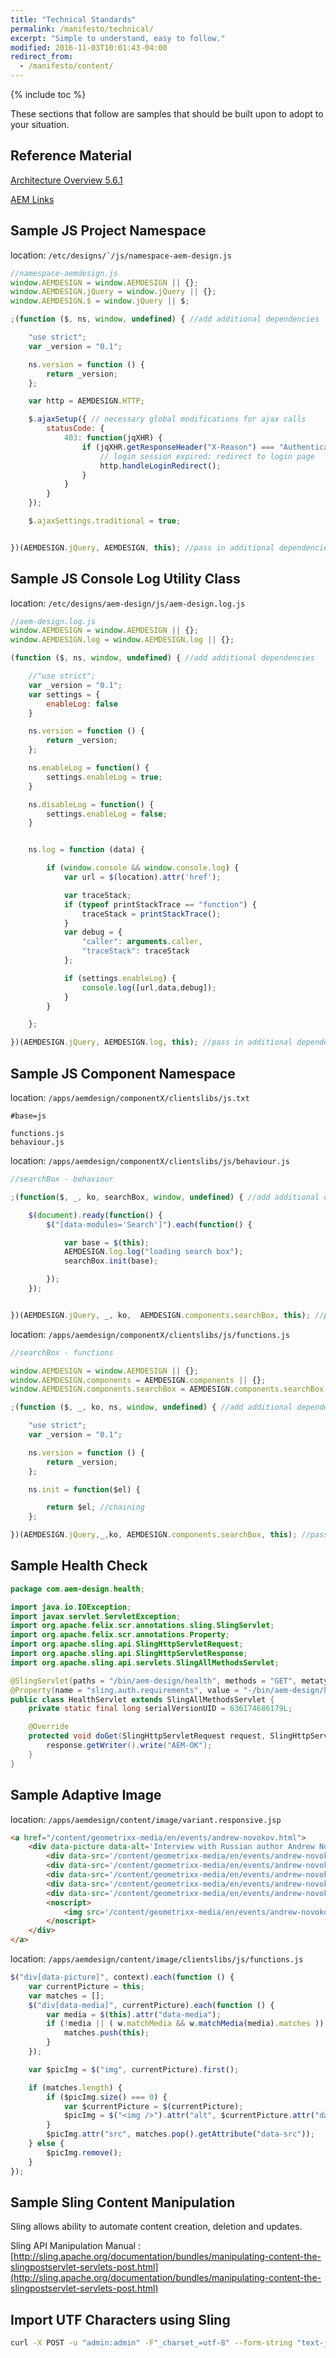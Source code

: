 ```yaml
---
title: "Technical Standards"
permalink: /manifesto/technical/
excerpt: "Simple to understand, easy to follow."
modified: 2016-11-03T10:01:43-04:00
redirect_from:
  - /manifesto/content/
---
```


{% include toc %}

These sections that follow are samples that should be built upon to adopt to your situation.

## Reference Material

[Architecture Overview 5.6.1](https://docs.adobe.com/docs/en/cq/5-6-1/exploring/architecture-overview.html)

[AEM Links](https://github.com/paulrohrbeck/aem-links)

## Sample JS Project Namespace

location: ```/etc/designs/`/js/namespace-aem-design.js```

```javascript
//namespace-aemdesign.js
window.AEMDESIGN = window.AEMDESIGN || {};
window.AEMDESIGN.jQuery = window.jQuery || {};
window.AEMDESIGN.$ = window.jQuery || $;

;(function ($, ns, window, undefined) { //add additional dependencies

    "use strict";
    var _version = "0.1";

    ns.version = function () {
        return _version;
    };

    var http = AEMDESIGN.HTTP;

    $.ajaxSetup({ // necessary global modifications for ajax calls
        statusCode: {
            403: function(jqXHR) {
                if (jqXHR.getResponseHeader("X-Reason") === "Authentication Failed") {
                    // login session expired: redirect to login page
                    http.handleLoginRedirect();
                }
            }
        }
    });

    $.ajaxSettings.traditional = true;


})(AEMDESIGN.jQuery, AEMDESIGN, this); //pass in additional dependencies
```

## Sample JS Console Log Utility Class

location: ```/etc/designs/aem-design/js/aem-design.log.js```

```javascript
//aem-design.log.js
window.AEMDESIGN = window.AEMDESIGN || {};
window.AEMDESIGN.log = window.AEMDESIGN.log || {};

(function ($, ns, window, undefined) { //add additional dependencies

    //"use strict";
    var _version = "0.1";
    var settings = {
        enableLog: false
    }

    ns.version = function () {
        return _version;
    };

    ns.enableLog = function() {
        settings.enableLog = true;
    }

    ns.disableLog = function() {
        settings.enableLog = false;
    }


    ns.log = function (data) {

        if (window.console && window.console.log) {
            var url = $(location).attr('href');

            var traceStack;
            if (typeof printStackTrace == "function") {
                traceStack = printStackTrace();
            }
            var debug = {
                "caller": arguments.caller,
                "traceStack": traceStack
            };

            if (settings.enableLog) {
                console.log([url,data,debug]);
            }
        }

    };

})(AEMDESIGN.jQuery, AEMDESIGN.log, this); //pass in additional dependencies
```


## Sample JS Component Namespace

location: ```/apps/aemdesign/componentX/clientslibs/js.txt```

```text
#base=js

functions.js
behaviour.js
```


location: ```/apps/aemdesign/componentX/clientslibs/js/behaviour.js```

```javascript
//searchBox - behaviour

;(function($, _, ko, searchBox, window, undefined) { //add additional dependencies

    $(document).ready(function() {
        $("[data-modules='Search']").each(function() {

            var base = $(this);
            AEMDESIGN.log.log("loading search box");
            searchBox.init(base);

        });
    });


})(AEMDESIGN.jQuery, _, ko,  AEMDESIGN.components.searchBox, this); //pass in additional dependencies
```


location: ```/apps/aemdesign/componentX/clientslibs/js/functions.js```

```javascript
//searchBox - functions

window.AEMDESIGN = window.AEMDESIGN || {};
window.AEMDESIGN.components = AEMDESIGN.components || {};
window.AEMDESIGN.components.searchBox = AEMDESIGN.components.searchBox || {};

;(function ($, _, ko, ns, window, undefined) { //add additional dependencies

    "use strict";
    var _version = "0.1";

    ns.version = function () {
        return _version;
    };

    ns.init = function($el) {

        return $el; //chaining
    };

})(AEMDESIGN.jQuery,_,ko, AEMDESIGN.components.searchBox, this); //pass in additional dependencies
```

## Sample Health Check

```java
package com.aem-design.health;

import java.io.IOException;
import javax.servlet.ServletException;
import org.apache.felix.scr.annotations.sling.SlingServlet;
import org.apache.felix.scr.annotations.Property;
import org.apache.sling.api.SlingHttpServletRequest;
import org.apache.sling.api.SlingHttpServletResponse;
import org.apache.sling.api.servlets.SlingAllMethodsServlet;

@SlingServlet(paths = "/bin/aem-design/health", methods = "GET", metatype = true)
@Property(name = "sling.auth.requirements", value = "-/bin/aem-design/health", propertyPrivate = true)
public class HealthServlet extends SlingAllMethodsServlet {
    private static final long serialVersionUID = 636174686179L;

    @Override
    protected void doGet(SlingHttpServletRequest request, SlingHttpServletResponse response) throws ServletException, IOException {
        response.getWriter().write("AEM-OK");
    }
}
```

## Sample Adaptive Image

location: ```/apps/aemdesign/content/image/variant.responsive.jsp```

```html
<a href="/content/geometrixx-media/en/events/andrew-novokov.html">
    <div data-picture data-alt='Interview with Russian author Andrew Novokov'>
        <div data-src='/content/geometrixx-media/en/events/andrew-novokov.image.370.150.medium.jpg' data-media="(min-width: 1px)"></div>
        <div data-src='/content/geometrixx-media/en/events/andrew-novokov.image.480.190.medium.jpg' data-media="(min-width: 480px)"></div>
        <div data-src='/content/geometrixx-media/en/events/andrew-novokov.image.770.300.medium.jpg' data-media="(min-width: 768px)"></div>
        <div data-src='/content/geometrixx-media/en/events/andrew-novokov.image.940.340.high.jpg'   data-media="(min-width: 980px)"></div>
        <div data-src='/content/geometrixx-media/en/events/andrew-novokov.image.1170.400.high.jpg'  data-media="(min-width: 1199px)"></div>
        <noscript>
            <img src='/content/geometrixx-media/en/events/andrew-novokov.image.370.150.low.jpg' alt='Interview with Russian author Andrew Novokov'>
        </noscript>
    </div>
</a>
```

location: ```/apps/aemdesign/content/image/clientslibs/js/functions.js```

```javascript
$("div[data-picture]", context).each(function () {
    var currentPicture = this;
    var matches = [];
    $("div[data-media]", currentPicture).each(function () {
        var media = $(this).attr("data-media");
        if (!media || ( w.matchMedia && w.matchMedia(media).matches )) {
            matches.push(this);
        }
    });

    var $picImg = $("img", currentPicture).first();

    if (matches.length) {
        if ($picImg.size() === 0) {
            var $currentPicture = $(currentPicture);
            $picImg = $("<img />").attr("alt", $currentPicture.attr("data-alt")).appendTo($currentPicture);
        }
        $picImg.attr("src", matches.pop().getAttribute("data-src"));
    } else {
        $picImg.remove();
    }
});
```

## Sample Sling Content Manipulation

Sling allows ability to automate content creation, deletion and updates.

Sling API Manipulation Manual : [http://sling.apache.org/documentation/bundles/manipulating-content-the-slingpostservlet-servlets-post.html](http://sling.apache.org/documentation/bundles/manipulating-content-the-slingpostservlet-servlets-post.html)

## Import UTF Characters using Sling

``` bash
curl -X POST -u "admin:admin" -F"_charset_=utf-8" --form-string "text-ja=あなたが喜んで学ぶならば、誰かが喜んで教えるでしょう！。" http://localhost:4502/content/testpage/jcr:content/par/label
```
